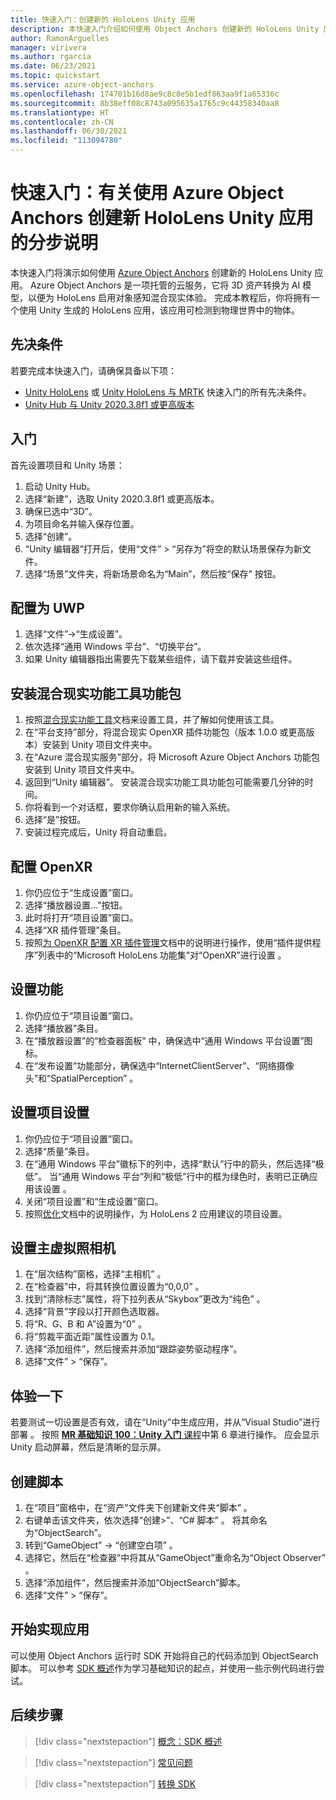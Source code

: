 ```yaml
---
title: 快速入门：创建新的 HoloLens Unity 应用
description: 本快速入门介绍如何使用 Object Anchors 创建新的 HoloLens Unity 应用。
author: RamonArguelles
manager: virivera
ms.author: rgarcia
ms.date: 06/23/2021
ms.topic: quickstart
ms.service: azure-object-anchors
ms.openlocfilehash: 174701b16d8ae9c8c8e5b1edf863aa9f1a65336c
ms.sourcegitcommit: 8b38eff08c8743a095635a1765c9c44358340aa8
ms.translationtype: HT
ms.contentlocale: zh-CN
ms.lasthandoff: 06/30/2021
ms.locfileid: "113094780"
---
```

# <a name="quickstart-step-by-step-instructions-to-create-a-new-hololens-unity-app-using-azure-object-anchors"></a>快速入门：有关使用 Azure Object Anchors 创建新 HoloLens Unity 应用的分步说明

本快速入门将演示如何使用 [Azure Object Anchors](../overview.md) 创建新的 HoloLens Unity 应用。 Azure Object Anchors 是一项托管的云服务，它将 3D 资产转换为 AI 模型，以便为 HoloLens 启用对象感知混合现实体验。 完成本教程后，你将拥有一个使用 Unity 生成的 HoloLens 应用，该应用可检测到物理世界中的物体。

## <a name="prerequisites"></a>先决条件

若要完成本快速入门，请确保具备以下项：

* [Unity HoloLens](get-started-unity-hololens.md) 或 [Unity HoloLens 与 MRTK](get-started-unity-hololens-mrtk.md) 快速入门的所有先决条件。
* <a href="https://unity3d.com/get-unity/download" target="_blank">Unity Hub 与 Unity 2020.3.8f1 或更高版本</a>

## <a name="getting-started"></a>入门

首先设置项目和 Unity 场景：

1. 启动 Unity Hub。
1. 选择“新建”，选取 Unity 2020.3.8f1 或更高版本。
1. 确保已选中“3D”。
1. 为项目命名并输入保存位置。
1. 选择“创建”。
1. “Unity 编辑器”打开后，使用“文件” > “另存为”将空的默认场景保存为新文件。
1. 选择“场景”文件夹，将新场景命名为“Main”，然后按“保存”  按钮。

## <a name="configure-as-uwp"></a>配置为 UWP

1. 选择“文件”->“生成设置”。
1. 依次选择“通用 Windows 平台”、“切换平台”。
1. 如果 Unity 编辑器指出需要先下载某些组件，请下载并安装这些组件。

## <a name="install-mixed-reality-feature-tool-feature-packages"></a>安装混合现实功能工具功能包

1. 按照<a a href="/windows/mixed-reality/develop/unity/welcome-to-mr-feature-tool" target="_blank">混合现实功能工具</a>文档来设置工具，并了解如何使用该工具。
1. 在“平台支持”部分，将混合现实 OpenXR 插件功能包（版本 1.0.0 或更高版本）安装到 Unity 项目文件夹中。 
1. 在“Azure 混合现实服务”部分，将 Microsoft Azure Object Anchors 功能包安装到 Unity 项目文件夹中。
1. 返回到“Unity 编辑器”。 安装混合现实功能工具功能包可能需要几分钟的时间。
1. 你将看到一个对话框，要求你确认启用新的输入系统。
1. 选择“是”按钮。
1. 安装过程完成后，Unity 将自动重启。

## <a name="configure-openxr"></a>配置 OpenXR

1. 你仍应位于“生成设置”窗口。
1. 选择“播放器设置...”按钮。
1. 此时将打开“项目设置”窗口。
1. 选择“XR 插件管理”条目。
1. 按照<a href="/windows/mixed-reality/develop/unity/xr-project-setup#configuring-xr-plugin-management-for-openxr" target="_blank">为 OpenXR 配置 XR 插件管理</a>文档中的说明进行操作，使用“插件提供程序”列表中的“Microsoft HoloLens 功能集”对“OpenXR”进行设置  。

## <a name="set-capabilities"></a>设置功能

1. 你仍应位于“项目设置”窗口。
1. 选择“播放器”条目。
1. 在“播放器设置”的“检查器面板” 中，确保选中“通用 Windows 平台设置”图标。
1. 在“发布设置”功能部分，确保选中“InternetClientServer”、“网络摄像头”和“SpatialPerception”  。

## <a name="set-up-the-project-settings"></a>设置项目设置

1. 你仍应位于“项目设置”窗口。
1. 选择“质量”条目。
1. 在“通用 Windows 平台”徽标下的列中，选择“默认”行中的箭头，然后选择“极低”。 当“通用 Windows 平台”列和“极低”行中的框为绿色时，表明已正确应用该设置 。
1. 关闭“项目设置”和“生成设置”窗口。
1. 按照<a href="/windows/mixed-reality/develop/unity/xr-project-setup#optimization" target="_blank">优化</a>文档中的说明操作，为 HoloLens 2 应用建议的项目设置。

## <a name="set-up-the-main-virtual-camera"></a>设置主虚拟照相机

1. 在“层次结构”窗格，选择“主相机” 。
1. 在“检查器”中，将其转换位置设置为“0,0,0” 。
1. 找到“清除标志”属性，将下拉列表从“Skybox”更改为“纯色”  。
1. 选择“背景”字段以打开颜色选取器。
1. 将“R、G、B 和 A”设置为“0” 。
1. 将“剪裁平面近距”属性设置为 0.1。
1. 选择“添加组件”，然后搜索并添加“跟踪姿势驱动程序”。
1. 选择“文件” > “保存”。

## <a name="trying-it-out"></a>体验一下

若要测试一切设置是否有效，请在“Unity”中生成应用，并从“Visual Studio”进行部署 。 按照 <a href="/windows/mixed-reality/holograms-100#chapter-6---build-and-deploy-to-device-from-visual-studio" target="_blank">**MR 基础知识 100：Unity 入门** 课程</a>中第 6 章进行操作。 应会显示 Unity 启动屏幕，然后是清晰的显示屏。

## <a name="create-your-script"></a>创建脚本

1. 在“项目”窗格中，在“资产”文件夹下创建新文件夹“脚本”  。
1. 右键单击该文件夹，依次选择“创建>”、“C# 脚本” 。 将其命名为“ObjectSearch”。
1. 转到“GameObject” -> “创建空白项” 。
1. 选择它，然后在“检查器”中将其从“GameObject”重命名为“Object Observer”  。
1. 选择“添加组件”，然后搜索并添加“ObjectSearch”脚本。
1. 选择“文件” > “保存”。

## <a name="start-implementing-your-app"></a>开始实现应用

可以使用 Object Anchors 运行时 SDK 开始将自己的代码添加到 ObjectSearch 脚本。 可以参考 [SDK 概述](../concepts/sdk-overview.md)作为学习基础知识的起点，并使用一些示例代码进行尝试。

## <a name="next-steps"></a>后续步骤

> [!div class="nextstepaction"]
> [概念：SDK 概述](../concepts/sdk-overview.md)

> [!div class="nextstepaction"]
> [常见问题](../faq.md)

> [!div class="nextstepaction"]
> [转换 SDK](/dotnet/api/overview/azure/mixedreality.objectanchors.conversion-readme-pre)
